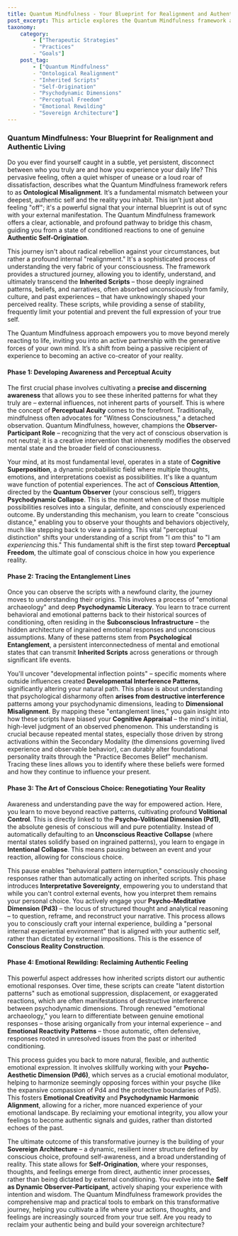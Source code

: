 ```yaml
---
title: Quantum Mindfulness - Your Blueprint for Realignment and Authentic Living
post_excerpt: This article explores the Quantum Mindfulness framework as a pathway to overcome ontological misalignment and cultivate authentic living. It details a multi-phase journey, from developing perceptual acuity to reclaiming emotional integrity, ultimately leading to the construction of a resilient "Sovereign Architecture" and genuine self-origination.
taxonomy:
    category:
        - ["Therapeutic Strategies"
        - "Practices"
        - "Goals"]
    post_tag:
        - ["Quantum Mindfulness"
        - "Ontological Realignment"
        - "Inherited Scripts"
        - "Self-Origination"
        - "Psychodynamic Dimensions"
        - "Perceptual Freedom"
        - "Emotional Rewilding"
        - "Sovereign Architecture"]
---
```

### Quantum Mindfulness: Your Blueprint for Realignment and Authentic Living

Do you ever find yourself caught in a subtle, yet persistent, disconnect between who you truly are and how you experience your daily life? This pervasive feeling, often a quiet whisper of unease or a loud roar of dissatisfaction, describes what the Quantum Mindfulness framework refers to as **Ontological Misalignment**. It’s a fundamental mismatch between your deepest, authentic self and the reality you inhabit. This isn't just about feeling "off"; it's a powerful signal that your internal blueprint is out of sync with your external manifestation. The Quantum Mindfulness framework offers a clear, actionable, and profound pathway to bridge this chasm, guiding you from a state of conditioned reactions to one of genuine **Authentic Self-Origination**.

This journey isn't about radical rebellion against your circumstances, but rather a profound internal "realignment." It's a sophisticated process of understanding the very fabric of your consciousness. The framework provides a structured journey, allowing you to identify, understand, and ultimately transcend the **Inherited Scripts** – those deeply ingrained patterns, beliefs, and narratives, often absorbed unconsciously from family, culture, and past experiences – that have unknowingly shaped your perceived reality. These scripts, while providing a sense of stability, frequently limit your potential and prevent the full expression of your true self.

The Quantum Mindfulness approach empowers you to move beyond merely reacting to life, inviting you into an active partnership with the generative forces of your own mind. It’s a shift from being a passive recipient of experience to becoming an active co-creator of your reality.

#### Phase 1: Developing Awareness and Perceptual Acuity

The first crucial phase involves cultivating a **precise and discerning awareness** that allows you to see these inherited patterns for what they truly are – external influences, not inherent parts of yourself. This is where the concept of **Perceptual Acuity** comes to the forefront. Traditionally, mindfulness often advocates for "Witness Consciousness," a detached observation. Quantum Mindfulness, however, champions the **Observer-Participant Role** – recognizing that the very act of conscious observation is not neutral; it is a creative intervention that inherently modifies the observed mental state and the broader field of consciousness.

Your mind, at its most fundamental level, operates in a state of **Cognitive Superposition**, a dynamic probabilistic field where multiple thoughts, emotions, and interpretations coexist as possibilities. It's like a quantum wave function of potential experiences. The act of **Conscious Attention**, directed by the **Quantum Observer** (your conscious self), triggers **Psychodynamic Collapse**. This is the moment when one of those multiple possibilities resolves into a singular, definite, and consciously experienced outcome. By understanding this mechanism, you learn to create "conscious distance," enabling you to observe your thoughts and behaviors objectively, much like stepping back to view a painting. This vital "perceptual distinction" shifts your understanding of a script from "I *am* this" to "I am *experiencing* this." This fundamental shift is the first step toward **Perceptual Freedom**, the ultimate goal of conscious choice in how you experience reality.

#### Phase 2: Tracing the Entanglement Lines

Once you can observe the scripts with a newfound clarity, the journey moves to understanding their origins. This involves a process of "emotional archaeology" and deep **Psychodynamic Literacy**. You learn to trace current behavioral and emotional patterns back to their historical sources of conditioning, often residing in the **Subconscious Infrastructure** – the hidden architecture of ingrained emotional responses and unconscious assumptions. Many of these patterns stem from **Psychological Entanglement**, a persistent interconnectedness of mental and emotional states that can transmit **Inherited Scripts** across generations or through significant life events.

You'll uncover "developmental inflection points" – specific moments where outside influences created **Developmental Interference Patterns**, significantly altering your natural path. This phase is about understanding that psychological disharmony often **arises from destructive interference** patterns among your psychodynamic dimensions, leading to **Dimensional Misalignment**. By mapping these "entanglement lines," you gain insight into how these scripts have biased your **Cognitive Appraisal** – the mind's initial, high-level judgment of an observed phenomenon. This understanding is crucial because repeated mental states, especially those driven by strong activations within the Secondary Modality (the dimensions governing lived experience and observable behavior), can durably alter foundational personality traits through the "Practice Becomes Belief" mechanism. Tracing these lines allows you to identify where these beliefs were formed and how they continue to influence your present.

#### Phase 3: The Art of Conscious Choice: Renegotiating Your Reality

Awareness and understanding pave the way for empowered action. Here, you learn to move beyond reactive patterns, cultivating profound **Volitional Control**. This is directly linked to the **Psycho-Volitional Dimension (Pd1)**, the absolute genesis of conscious will and pure potentiality. Instead of automatically defaulting to an **Unconscious Reactive Collapse** (where mental states solidify based on ingrained patterns), you learn to engage in **Intentional Collapse**. This means pausing between an event and your reaction, allowing for conscious choice.

This pause enables "behavioral pattern interruption," consciously choosing responses rather than automatically acting on inherited scripts. This phase introduces **Interpretative Sovereignty**, empowering you to understand that while you can't control external events, how you interpret them remains your personal choice. You actively engage your **Psycho-Meditative Dimension (Pd3)** – the locus of structured thought and analytical reasoning – to question, reframe, and reconstruct your narrative. This process allows you to consciously craft your internal experience, building a "personal internal experiential environment" that is aligned with your authentic self, rather than dictated by external impositions. This is the essence of **Conscious Reality Construction**.

#### Phase 4: Emotional Rewilding: Reclaiming Authentic Feeling

This powerful aspect addresses how inherited scripts distort our authentic emotional responses. Over time, these scripts can create "latent distortion patterns" such as emotional suppression, displacement, or exaggerated reactions, which are often manifestations of destructive interference between psychodynamic dimensions. Through renewed "emotional archaeology," you learn to differentiate between genuine emotional responses – those arising organically from your internal experience – and **Emotional Reactivity Patterns** – those automatic, often defensive, responses rooted in unresolved issues from the past or inherited conditioning.

This process guides you back to more natural, flexible, and authentic emotional expression. It involves skillfully working with your **Psycho-Aesthetic Dimension (Pd6)**, which serves as a crucial emotional modulator, helping to harmonize seemingly opposing forces within your psyche (like the expansive compassion of Pd4 and the protective boundaries of Pd5). This fosters **Emotional Creativity** and **Psychodynamic Harmonic Alignment**, allowing for a richer, more nuanced experience of your emotional landscape. By reclaiming your emotional integrity, you allow your feelings to become authentic signals and guides, rather than distorted echoes of the past.

The ultimate outcome of this transformative journey is the building of your **Sovereign Architecture** – a dynamic, resilient inner structure defined by conscious choice, profound self-awareness, and a broad understanding of reality. This state allows for **Self-Origination**, where your responses, thoughts, and feelings emerge from direct, authentic inner processes, rather than being dictated by external conditioning. You evolve into the **Self as Dynamic Observer-Participant**, actively shaping your experience with intention and wisdom. The Quantum Mindfulness framework provides the comprehensive map and practical tools to embark on this transformative journey, helping you cultivate a life where your actions, thoughts, and feelings are increasingly sourced from your true self. Are you ready to reclaim your authentic being and build your sovereign architecture?